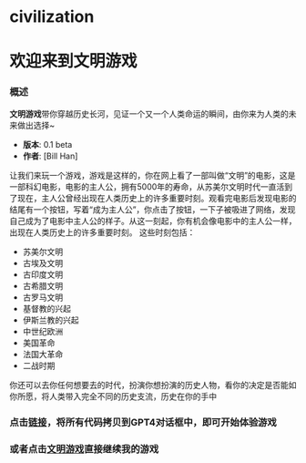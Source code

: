 # civilization
# 欢迎来到文明游戏
### 概述
**文明游戏**带你穿越历史长河，见证一个又一个人类命运的瞬间，由你来为人类的未来做出选择~
- **版本**: 0.1 beta
- **作者**: [Bill Han]


让我们来玩一个游戏，游戏是这样的，你在网上看了一部叫做“文明”的电影，这是一部科幻电影，电影的主人公，拥有5000年的寿命，从苏美尔文明时代一直活到了现在，主人公曾经出现在人类历史上的许多重要时刻。观看完电影后发现电影的结尾有一个按钮，写着“成为主人公”，你点击了按钮，一下子被吸进了网络，发现自己成为了电影中主人公的样子。从这一刻起，你有机会像电影中的主人公一样，出现在人类历史上的许多重要时刻。
这些时刻包括：
* 苏美尔文明
* 古埃及文明
* 古印度文明
* 古希腊文明
* 古罗马文明
* 基督教的兴起
* 伊斯兰教的兴起
* 中世纪欧洲
* 美国革命
* 法国大革命
* 二战时期

你还可以去你任何想要去的时代，扮演你想扮演的历史人物，看你的决定是否能如你所愿，将人类带入完全不同的历史支流，历史在你的手中


### 点击[链接](civilization.txt)，将所有代码拷贝到GPT4对话框中，即可开始体验游戏
### 或者点击[文明游戏](https://chat.openai.com/share/4b336988-75ca-4186-913a-d94843f5c000)直接继续我的游戏
